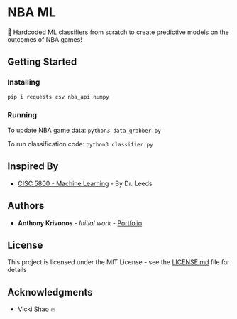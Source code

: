 # NBA ML

🏀 Hardcoded ML classifiers from scratch to create predictive models on the outcomes of NBA games!

## Getting Started

### Installing

`pip i requests csv nba_api numpy`

### Running
To update NBA game data:
`python3 data_grabber.py`

To run classification code:
`python3 classifier.py`

## Inspired By

* [CISC 5800 - Machine Learning](https://storm.cis.fordham.edu/leeds/cisc5800/) - By Dr. Leeds

## Authors

* **Anthony Krivonos** - *Initial work* - [Portfolio](https://anthonykrivonos.com)

## License

This project is licensed under the MIT License - see the [LICENSE.md](LICENSE.md) file for details

## Acknowledgments

* Vicki Shao 🔥
